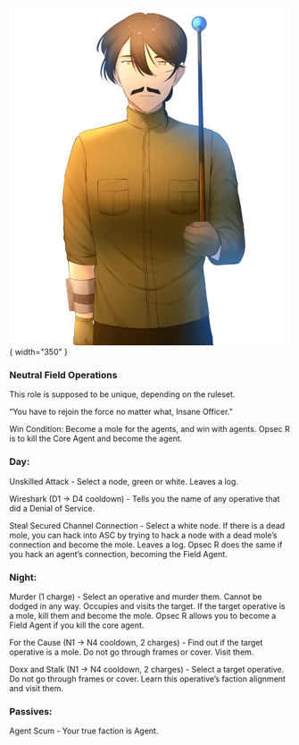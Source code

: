 ![insaneofficer.png](Images/insaneofficer.png){ width="350" }

### **Neutral Field Operations**

This role is supposed to be unique, depending on the ruleset.

“You have to rejoin the force no matter what, Insane Officer.”

Win Condition: Become a mole for the agents, and win with agents. Opsec R is to kill the Core Agent and become the agent.

### **Day:**

Unskilled Attack - Select a node, green or white. Leaves a log.

Wireshark (D1 -> D4 cooldown) - Tells you the name of any operative that did a Denial of Service.

Steal Secured Channel Connection - Select a white node. If there is a dead mole, you can hack into ASC by trying to hack a node with a dead mole’s connection and become the mole. Leaves a log. Opsec R does the same if you hack an agent’s connection, becoming the Field Agent.

### **Night:**

Murder (1 charge) - Select an operative and murder them. Cannot be dodged in any way. Occupies and visits the target. If the target operative is a mole, kill them and become the mole. Opsec R allows you to become a Field Agent if you kill the core agent.

For the Cause (N1 -> N4 cooldown, 2 charges) - Find out if the target operative is a mole. Do not go through frames or cover. Visit them.

Doxx and Stalk (N1 -> N4 cooldown, 2 charges) - Select a target operative. Do not go through frames or cover. Learn this operative’s faction alignment and visit them.

### **Passives:**

Agent Scum - Your true faction is Agent.